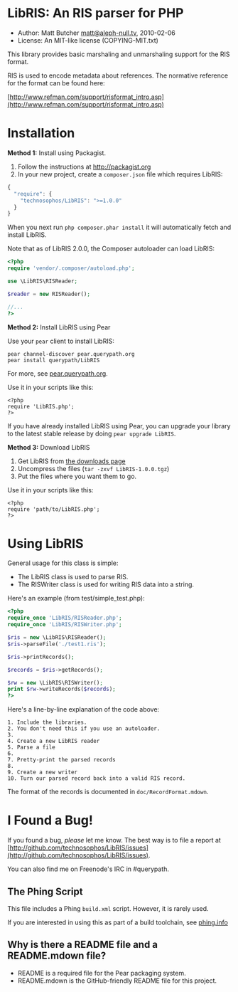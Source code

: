 # LibRIS: An RIS parser for PHP

* Author: Matt Butcher <matt@aleph-null.tv>, 2010-02-06
* License: An MIT-like license (COPYING-MIT.txt)

This library provides basic marshaling and unmarshaling support for
the RIS format.

RIS is used to encode metadata about references. The normative 
reference for the format can be found here:

[http://www.refman.com/support/risformat_intro.asp](http://www.refman.com/support/risformat_intro.asp)

# Installation

**Method 1:** Install using Packagist.

1. Follow the instructions at http://packagist.org
2. In your new project, create a `composer.json` file which requires
   LibRIS:

```javascript
{
  "require": {
    "technosophos/LibRIS": ">=1.0.0"
  }
}
```

When you next run `php composer.phar install` it will automatically
fetch and install LibRIS.

Note that as of LibRIS 2.0.0, the Composer autoloader can load
LibRIS:

```php
<?php
require 'vendor/.composer/autoload.php';

use \LibRIS\RISReader;

$reader = new RISReader();

//...
?>
```

**Method 2:** Install LibRIS using Pear

Use your `pear` client to install LibRIS:

    pear channel-discover pear.querypath.org
    pear install querypath/LibRIS

For more, see [pear.querypath.org](http://pear.querypath.org).

Use it in your scripts like this:

    <?php
    require 'LibRIS.php';
    ?>

If you have already installed LibRIS using Pear, you can upgrade your library to the latest stable release by doing `pear upgrade LibRIS`.

**Method 3:** Download LibRIS

1. Get LibRIS from [the downloads page](http://github.com/technosophos/LibRIS/downloads)
2. Uncompress the files (`tar -zxvf LibRIS-1.0.0.tgz`)
3. Put the files where you want them to go.

Use it in your scripts like this:

    <?php
    require 'path/to/LibRIS.php';
    ?>

# Using LibRIS

General usage for this class is simple:

- The LibRIS class is used to parse RIS.
- The RISWriter class is used for writing RIS data into a string.

Here's an example (from test/simple_test.php):

```php
<?php
require_once 'LibRIS/RISReader.php';
require_once 'LibRIS/RISWriter.php';

$ris = new \LibRIS\RISReader();
$ris->parseFile('./test1.ris');

$ris->printRecords();

$records = $ris->getRecords();

$rw = new \LibRIS\RISWriter();
print $rw->writeRecords($records);
?>
```

Here's a line-by-line explanation of the code above:

    1. Include the libraries.
    2. You don't need this if you use an autoloader.
    3. 
    4. Create a new LibRIS reader
    5. Parse a file
    6. 
    7. Pretty-print the parsed records
    8. 
    9. Create a new writer
    10. Turn our parsed record back into a valid RIS record.

The format of the records is documented in `doc/RecordFormat.mdown`.

# I Found a Bug!

If you found a bug, *please* let me know. The best way is to file a report at 
[http://github.com/technosophos/LibRIS/issues](http://github.com/technosophos/LibRIS/issues).

You can also find me on Freenode's IRC in #querypath.

## The Phing Script

This file includes a Phing `build.xml` script. However, it is rarely used.

If you are interested in using this as part of a build toolchain, see [phing.info](http://phing.info)

## Why is there a README file and a README.mdown file?

* README is a required file for the Pear packaging system.
* README.mdown is the GitHub-friendly README file for this project.
